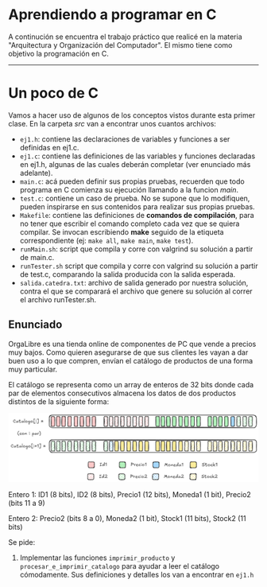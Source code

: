 # Aprendiendo a programar en C
A continución se encuentra el trabajo práctico que realicé en la materia "Arquitectura y Organización del Computador". El mismo tiene como objetivo la programación en C. 

--------------------------------------------------------------------------------------------------------------------------------------------------------------------------

# Un poco de C

Vamos a hacer uso de algunos de los conceptos vistos durante esta primer clase. En la carpeta _src_ van a encontrar unos cuantos archivos:

- `ej1.h`: contiene las declaraciones de variables y funciones a ser definidas en ej1.c.
- `ej1.c`: contiene las definiciones de las variables y funciones declaradas en ej1.h, algunas de las cuales deberán completar (ver enunciado más adelante).
- `main.c`: acá pueden definir sus propias pruebas, recuerden que todo programa en C comienza su ejecución llamando a la funcion _main_.
- `test.c`: contiene un caso de prueba. No se supone que lo modifiquen, pueden inspirarse en sus contenidos para realizar sus propias pruebas.
- `Makefile`: contiene las definiciones de **comandos de compilación**, para no tener que escribir el comando completo cada vez que se quiera compilar. Se invocan escribiendo **make** seguido de la etiqueta correspondiente (ej: `make all`, `make main`, `make test`).
- `runMain.sh`: script que compila y corre con valgrind su solución a partir de main.c.
- `runTester.sh` script que compila y corre con valgrind su solución a partir de test.c, comparando la salida producida con la salida esperada.
- `salida.catedra.txt`: archivo de salida generado por nuestra solución, contra el que se comparará el archivo que genere su solución al correr el archivo runTester.sh.

## Enunciado

OrgaLibre es una tienda online de componentes de PC que vende a precios muy bajos. Como quieren asegurarse de que sus clientes les vayan a dar buen uso a lo que compren, envían el catálogo de productos de una forma muy particular.

El catálogo se representa como un array de enteros de 32 bits donde cada par de elementos consecutivos almacena los datos de dos productos distintos de la siguiente forma:

![Esquema del catálogo](img/esquema-catalogo.png)

Entero 1: ID1 (8 bits), ID2 (8 bits), Precio1 (12 bits), Moneda1 (1 bit), Precio2 (bits 11 a 9)

Entero 2: Precio2 (bits 8 a 0), Moneda2 (1 bit), Stock1 (11 bits), Stock2 (11 bits)

Se pide:
1. Implementar las funciones `imprimir_producto` y `procesar_e_imprimir_catalogo` para ayudar a leer el catálogo cómodamente. Sus definiciones y detalles los van a encontrar en `ej1.h`




